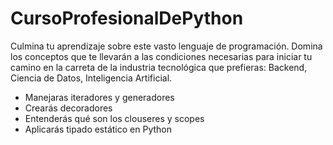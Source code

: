 # CursoProfesionalDePython
Culmina tu aprendizaje sobre este vasto lenguaje de programación. Domina los conceptos que te llevarán a las condiciones necesarias para iniciar tu camino en la carreta de la industria tecnológica que prefieras: Backend, Ciencia de Datos, Inteligencia Artificial. 

* Manejaras iteradores y generadores
* Crearás decoradores
* Entenderás qué son los clouseres y scopes
* Aplicarás tipado estático en Python

